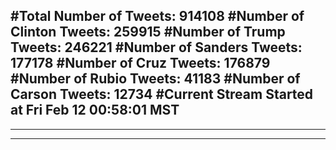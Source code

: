 #Total Number of Tweets: 914108 
#Number of Clinton Tweets: 259915
#Number of Trump Tweets: 246221
#Number of Sanders Tweets: 177178
#Number of Cruz Tweets: 176879
#Number of Rubio Tweets: 41183
#Number of Carson Tweets: 12734
#Current Stream Started at Fri Feb 12 00:58:01 MST
---
---
---
